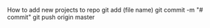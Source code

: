How to add new projects to repo
git add (file name)
git commit -m "# commit"
git push origin master
